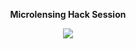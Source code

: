 <p align="center">
  <strong>Microlensing Hack Session</strong>
</p>
<p align="center">
  <a href="https://docs.google.com/presentation/d/1BfY21HJPVpfcLIEuW2CNkqrBOb0MwTzpKfoHLEL3Rd4/edit#slide=id.p"><img src="https://img.shields.io/badge/intro-slides-blue.svg?style=flat"/></a>
</p>
